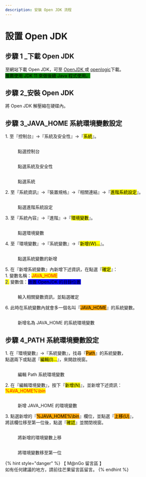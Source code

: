 ```yaml
---
description: 安裝 Open JDK 流程
---
```


# 設置 Open JDK

## 步驟 1 \_下載 Open JDK

至網站下載 Open JDK，可至 [OpenJDK ](https://openjdk.org/)或 [openlogic](https://www.openlogic.com/openjdk-downloads)下載。\
<mark style="background-color:green;">推薦使用 JDK 11 來做後續 Java 程式使用。</mark>

## 步驟 2\_安裝 Open JDK

將 Open JDK 解壓縮在硬碟內。

## 步驟 3\_JAVA\_HOME 系統環境變數設定

1\. 至『控制台』->『系統及安全性』->『<mark style="background-color:yellow;">系統</mark>』。

<div>

<figure><img src="../../../.gitbook/assets/0001 (1).png" alt=""><figcaption><p>點選控制台</p></figcaption></figure>

 

<figure><img src="../../../.gitbook/assets/0002.png" alt=""><figcaption><p>點選系統及安全性</p></figcaption></figure>

 

<figure><img src="../../../.gitbook/assets/0003.png" alt=""><figcaption><p>點選系統</p></figcaption></figure>

</div>

2\. 至『系統資訊』->『裝置規格』->『相關連結』->『<mark style="background-color:yellow;">進階系統設定</mark>』。

<figure><img src="../../../.gitbook/assets/0004.png" alt=""><figcaption><p>點選進階系統設定</p></figcaption></figure>

3\. 至『系統內容』->『進階』->『<mark style="background-color:yellow;">環境變數</mark>』。

<figure><img src="../../../.gitbook/assets/0005.png" alt=""><figcaption><p>點選環境變數</p></figcaption></figure>

4\. 至『環境變數』->『系統變數』->『<mark style="background-color:yellow;">新增(W)...</mark>』。

<figure><img src="../../../.gitbook/assets/0006.png" alt=""><figcaption><p>點選系統變數的新增</p></figcaption></figure>

5\. 在『新增系統變數』內新增下述資訊，在點選『<mark style="background-color:yellow;">確定</mark>』：\
&#x20;  1\. 變數名稱：<mark style="color:red;">JAVA\_HOME</mark>\
&#x20;  <mark style="color:red;"></mark>   <mark style="color:blue;">2.</mark> 變數值：<mark style="background-color:blue;">放置 OpenJDK 的目錄位置</mark>

<figure><img src="../../../.gitbook/assets/0007.png" alt=""><figcaption><p>輸入相關變數資訊，並點選確定</p></figcaption></figure>

6\. 此時在系統變數內就會多一個名叫『<mark style="background-color:orange;">JAVA\_HOME</mark>』的系統變數。

<figure><img src="../../../.gitbook/assets/0008.png" alt=""><figcaption><p>新增名為 JAVA_HOME 的系統環境變數</p></figcaption></figure>

## 步驟 4\_PATH 系統環境變數設定

1\. 在『環境變數』->『系統變數』，找尋『<mark style="background-color:orange;">Path</mark>』的系統變數，\
&#x20;  點選兩下或點選『<mark style="background-color:yellow;">編輯(I)...</mark>』，來開啟視窗。

<figure><img src="../../../.gitbook/assets/0009.png" alt=""><figcaption><p>編輯 Path 系統環境變數</p></figcaption></figure>

2\. 在『編輯環境變數』，按下『<mark style="background-color:yellow;">新增(N)</mark>』，並新增下述資訊：\
&#x20;   <mark style="color:red;">%AVA\_HOME%\bin</mark>

<figure><img src="../../../.gitbook/assets/0010.png" alt=""><figcaption><p>新增 JAVA_HOME 的環境變數</p></figcaption></figure>

3\. 點選新增的『<mark style="background-color:orange;">%JAVA\_HOME%\bin</mark>』欄位，並點選『<mark style="background-color:orange;">上移(U)</mark>』，\
&#x20;   將該欄位移至第一位後，點選『<mark style="background-color:yellow;">確認</mark>』並關閉視窗。

<div>

<figure><img src="../../../.gitbook/assets/0011.png" alt=""><figcaption><p>將新增的環境變數上移</p></figcaption></figure>

 

<figure><img src="../../../.gitbook/assets/0012.png" alt=""><figcaption><p>將環境變數移至第一位</p></figcaption></figure>

</div>



{% hint style="danger" %}
【 M@nGo 留言區 】\
如有任何建議的地方，請前往芒果留言區留言。
{% endhint %}
